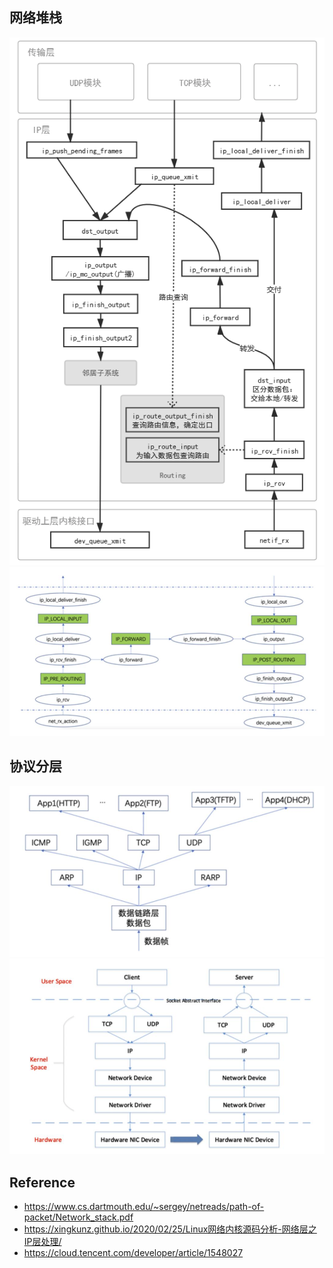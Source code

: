 ## 网络堆栈
![](/.images/devops/network/network-stack/network-stack-01.png)
![](/.images/devops/network/network-stack/network-stack-02.png ':size=60%')

## 协议分层
![](/.images/devops/network/network-stack/network-stack-03.png ':size=48%')
![](/.images/devops/network/network-stack/network-stack-04.png ':size=50%')


## Reference
* https://www.cs.dartmouth.edu/~sergey/netreads/path-of-packet/Network_stack.pdf
* https://xingkunz.github.io/2020/02/25/Linux网络内核源码分析-网络层之IP层处理/
* https://cloud.tencent.com/developer/article/1548027